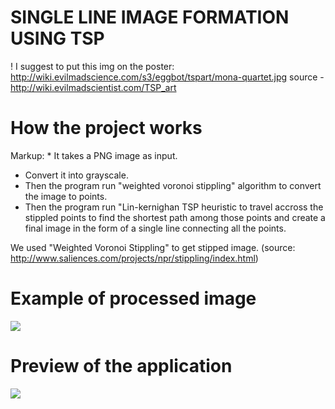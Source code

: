 # SINGLE LINE IMAGE FORMATION USING TSP

! I suggest to put this img on the poster:
http://wiki.evilmadscience.com/s3/eggbot/tspart/mona-quartet.jpg
source - http://wiki.evilmadscientist.com/TSP_art

# How the project works
  Markup: * It takes a PNG image as input.
  * Convert it into grayscale.
  * Then the program run "weighted voronoi stippling" algorithm to convert the image to points.
  * Then the program run "Lin-kernighan TSP heuristic to travel accross the stippled points to find the shortest path among those points   and create a final image in the form of a single line connecting all the points. 

We used "Weighted Voronoi Stippling" to get stipped image.
(source: http://www.saliences.com/projects/npr/stippling/index.html)

# Example of processed image
![](http://clip2net.com/clip/m527982/93189-clip-317kb.jpg)

# Preview of the application
![](http://clip2net.com/clip/m527982/5cff1-clip-122kb.png)
